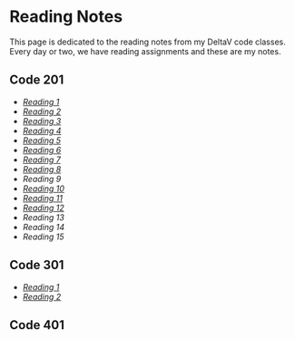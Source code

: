 # Reading Notes

This page is dedicated to the reading notes from my DeltaV code classes. Every day or two, we have reading assignments and these are my notes. 

## Code 201

* [_Reading 1_](class-01.md)
* [_Reading 2_](class-02.md)
* [_Reading 3_](class-03.md)
* [_Reading 4_](class-04.md)
* [_Reading 5_](class-05.md)
* [_Reading 6_](class-06.md)
* [_Reading 7_](class-07.md)
* [_Reading 8_](class-08.md)
* _Reading 9_
* [_Reading 10_](class-10.md)
* [_Reading 11_](class-11.md)
* [_Reading 12_](class-12.md)
* _Reading 13_
* _Reading 14_
* _Reading 15_

## Code 301

* [_Reading 1_](301read-01.md)
* [_Reading 2_](301read-02.md)

## Code 401


